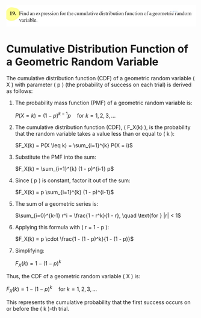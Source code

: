 ![photo](https://github.com/HWTeng-Teaching/202409-Math-Stat/blob/main/Selected_HW/HW3/18_Tim/IMG_0772.jpeg)

# Cumulative Distribution Function of a Geometric Random Variable

The cumulative distribution function (CDF) of a geometric random variable \( X \) with parameter \( p \) (the probability of success on each trial) is derived as follows:

1. The probability mass function (PMF) of a geometric random variable is:

   $P(X = k) = (1 - p)^{k-1} p \quad \text{for } k = 1, 2, 3, \dots$

2. The cumulative distribution function (CDF), \( F_X(k) \), is the probability that the random variable takes a value less than or equal to \( k \):

   $F_X(k) = P(X \leq k) = \sum_{i=1}^{k} P(X = i)$

3. Substitute the PMF into the sum:

   $F_X(k) = \sum_{i=1}^{k} (1 - p)^{i-1} p$

4. Since \( p \) is constant, factor it out of the sum:

   $F_X(k) = p \sum_{i=1}^{k} (1 - p)^{i-1}$

5. The sum of a geometric series is:

   $\sum_{i=0}^{k-1} r^i = \frac{1 - r^k}{1 - r}, \quad \text{for } |r| < 1$

6. Applying this formula with \( r = 1 - p \):

   $F_X(k) = p \cdot \frac{1 - (1 - p)^k}{1 - (1 - p)}$

7. Simplifying:

   $F_X(k) = 1 - (1 - p)^k$

Thus, the CDF of a geometric random variable \( X \) is:

$F_X(k) = 1 - (1 - p)^k \quad \text{for } k = 1, 2, 3, \dots$

This represents the cumulative probability that the first success occurs on or before the \( k \)-th trial.
